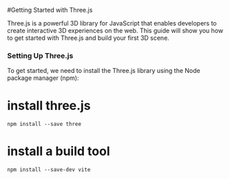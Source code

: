 #Getting Started with Three.js

Three.js is a powerful 3D library for JavaScript that enables developers to create interactive 3D experiences on the web. This guide will show you how to get started with Three.js and build your first 3D scene.

### Setting Up Three.js
To get started, we need to install the Three.js library using the Node package manager (npm):


# install three.js
```
npm install --save three

```

# install a build tool 
```
npm install --save-dev vite
```